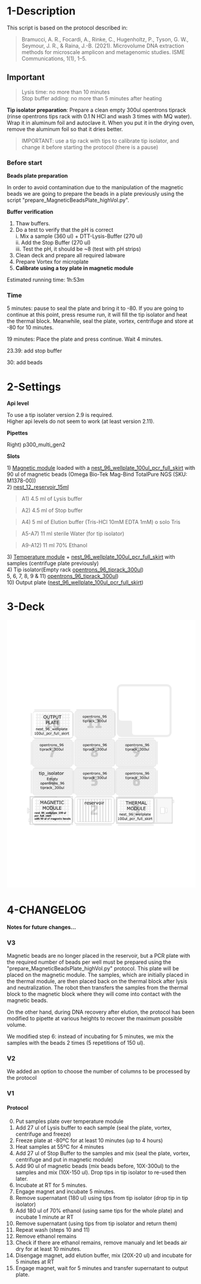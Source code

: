 1-Description
=

This script is based on the protocol described in:

> Bramucci, A. R., Focardi, A., Rinke, C., Hugenholtz, P., Tyson, G. W., Seymour, J. R., & Raina, J.-B. (2021). Microvolume DNA extraction methods for microscale amplicon and metagenomic studies. ISME Communications, 1(1), 1–5.

## Important

> Lysis time: no more than 10 minutes  
> Stop buffer adding: no more than 5 minutes after heating  

**Tip isolator preparation**: Prepare a clean empty 300ul opentrons tiprack (rinse opentrons tips rack with 0.1 N HCl and wash 3 times with MQ water). Wrap it in aluminum foil and autoclave it. When you put it in the drying oven, remove the aluminum foil so that it dries better.

> IMPORTANT: use a tip rack with tips to calibrate tip isolator, and change it before starting the protocol (there is a pause)

### Before start


**Beads plate preparation**  

In order to avoid contamination due to the manipulation of the magnetic beads we are going to prepare the beads in a plate previously using the script "prepare_MagneticBeadsPlate_highVol.py".

**Buffer verification**  

1. Thaw buffers. 
2. Do a test to verify that the pH is correct   
    i. Mix a sample (360 ul) + DTT-Lysis-Buffer (270 ul)  
    ii. Add the Stop Buffer (270 ul)  
    iii. Test the pH, it should be ~8 (test with pH strips)  
3. Clean deck and prepare all required labware  
4. Prepare Vortex for microplate  
5. **Calibrate using a toy plate in magnetic module**  

Estimated running time: 1h:53m  


### Time
5 minutes: pause to seal the plate and bring it to -80. If you are going to continue at this point, press resume run, it will fill the tip isolator and heat the thermal block. Meanwhile, seal the plate, vortex, centrifuge and store at -80 for 10 minutes.

19 minutes: Place the plate and press continue. Wait 4 minutes.

23.39: add stop buffer

30: add beads

2-Settings
= 

**Api level**

To use a tip isolater version 2.9 is required.  
Higher api levels do not seem to work (at least version 2.11).  

**Pipettes**

Right\) p300_multi_gen2  

**Slots**

1\) [Magnetic module](https://opentrons.com/modules/magnetic-module/) loaded with a [nest_96_wellplate_100ul_pcr_full_skirt](https://labware.opentrons.com/nest_96_wellplate_100ul_pcr_full_skirt?category=wellPlate&manufacturer=NEST) with 90 ul of magnetic beads (Omega Bio-Tek Mag-Bind TotalPure NGS (SKU: M1378-00))  
2\) [nest_12_reservoir_15ml](https://labware.opentrons.com/nest_12_reservoir_15ml?category=reservoir)  

>A1) 4.5 ml of Lysis buffer

>A2) 4.5 ml of Stop buffer
 
>A4) 5 ml of Elution buffer (Tris-HCl 10mM EDTA 1mM) o solo Tris

>A5-A7) 11 ml sterile Water (for tip isolator)  

>A9-A12) 11 ml 70% Ethanol  

3\) [Temperature module](https://opentrons.com/modules/temperature-module/) + [nest_96_wellplate_100ul_pcr_full_skirt](https://labware.opentrons.com/nest_96_wellplate_100ul_pcr_full_skirt?category=wellPlate&manufacturer=NEST) with samples (centrifuge plate previously)  
4\) Tip isolator(Empty rack [opentrons_96_tiprack_300ul](https://labware.opentrons.com/opentrons_96_tiprack_300ul?category=tipRack&manufacturer=Opentrons))  
5, 6, 7, 8, 9 & 11\) [opentrons_96_tiprack_300ul](https://labware.opentrons.com/opentrons_96_tiprack_300ul?category=tipRack&manufacturer=Opentrons))  
10\) Output plate ([nest_96_wellplate_100ul_pcr_full_skirt](https://labware.opentrons.com/nest_96_wellplate_100ul_pcr_full_skirt?category=wellPlate&manufacturer=NEST))

3-Deck
= 

![Deck](./MicrovolumeDNAextraction_deck.svg)


4-CHANGELOG
=

#### Notes for future changes...

### V3

Magnetic beads are no longer placed in the reservoir, but a PCR plate with the required number of beads per well must be prepared using the "prepare_MagneticBeadsPlate_highVol.py" protocol. This plate will be placed on the magnetic module. The samples, which are initially placed in the thermal module, are then placed back on the thermal block after lysis and neutralization. The robot then transfers the samples from the thermal block to the magnetic block where they will come into contact with the magnetic beads.

On the other hand, during DNA recovery after elution, the protocol has been modified to pipette at various heights to recover the maximum possible volume. 

We modified step 6: instead of incubating for 5 minutes, we mix the samples with the beads 2 times (5 repetitions of 150 ul).

### V2

We added an option to choose the number of columns to be processed by the protocol

### V1

#### Protocol

0. Put samples plate over temperature module
1. Add 27 ul of Lysis buffer to each sample (seal the plate, vortex, centrifuge and freeze)
2. Freeze plate at -80ºC for at least 10 minutes (up to 4 hours)
3. Heat samples at 55ºC for 4 minutes
4. Add 27 ul of Stop Buffer to the samples and mix (seal the plate, vortex, centrifuge and put in magnetic module)
5. Add 90 ul of magnetic beads (mix beads before, 10X-300ul) to the samples and mix (10X-150 ul). Drop tips in tip isolator to re-used then later. 
6. Incubate at RT for 5 minutes.
7. Engage magnet and incubate 5 minutes.
8. Remove supernatant (180 ul) using tips from tip isolator (drop tip in tip isolator)
9. Add 180 ul of 70% ethanol (using same tips for the whole plate) and incubate 1 minute ar RT
10. Remove supernatant (using tips from tip isolator and return them)
11. Repeat wash (steps 10 and 11)
12. Remove ethanol remains
13. Check if there are ethanol remains, remove manualy and let beads air dry for at least 10 minutes.
14. Disengage magnet, add elution buffer, mix  (20X-20 ul) and incubate for 5 minutes at RT
15. Engage magnet, wait for 5 minutes and transfer supernatant to output plate.


